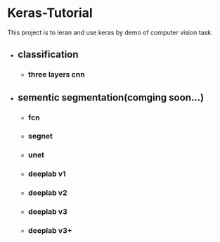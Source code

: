 # Keras-Tutorial

This project is to leran and use keras by demo of computer vision task.


 - ## classification
    - ### three layers cnn  

- ## sementic segmentation(comging soon...)
    - ### fcn
    - ### segnet
    - ### unet
    - ### deeplab v1
    - ### deeplab v2
    - ### deeplab v3
    - ### deeplab v3+
